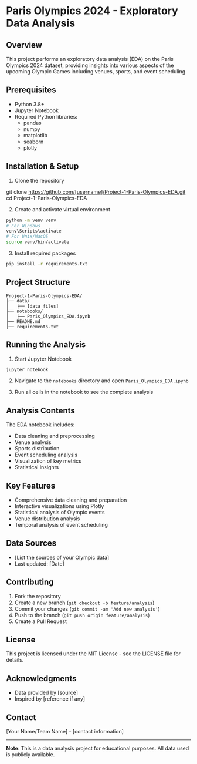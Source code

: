 # Paris Olympics 2024 - Exploratory Data Analysis

## Overview
This project performs an exploratory data analysis (EDA) on the Paris Olympics 2024 dataset, providing insights into various aspects of the upcoming Olympic Games including venues, sports, and event scheduling.

## Prerequisites
- Python 3.8+
- Jupyter Notebook
- Required Python libraries:
  - pandas
  - numpy
  - matplotlib
  - seaborn
  - plotly

## Installation & Setup

1. Clone the repository

git clone https://github.com/[username]/Project-1-Paris-Olympics-EDA.git
cd Project-1-Paris-Olympics-EDA

2. Create and activate virtual environment

```bash
python -m venv venv
# For Windows
venv\Scripts\activate
# For Unix/MacOS
source venv/bin/activate
```

3. Install required packages

```bash
pip install -r requirements.txt
```

## Project Structure

```
Project-1-Paris-Olympics-EDA/
├── data/
│   ├── [data files]
├── notebooks/
│   ├── Paris_Olympics_EDA.ipynb
├── README.md
├── requirements.txt
```

## Running the Analysis

1. Start Jupyter Notebook

```bash
jupyter notebook
```

2. Navigate to the `notebooks` directory and open `Paris_Olympics_EDA.ipynb`

3. Run all cells in the notebook to see the complete analysis

## Analysis Contents

The EDA notebook includes:
- Data cleaning and preprocessing
- Venue analysis
- Sports distribution
- Event scheduling analysis
- Visualization of key metrics
- Statistical insights

## Key Features
- Comprehensive data cleaning and preparation
- Interactive visualizations using Plotly
- Statistical analysis of Olympic events
- Venue distribution analysis
- Temporal analysis of event scheduling

## Data Sources
- [List the sources of your Olympic data]
- Last updated: [Date]

## Contributing
1. Fork the repository
2. Create a new branch (`git checkout -b feature/analysis`)
3. Commit your changes (`git commit -am 'Add new analysis'`)
4. Push to the branch (`git push origin feature/analysis`)
5. Create a Pull Request

## License
This project is licensed under the MIT License - see the LICENSE file for details.

## Acknowledgments
- Data provided by [source]
- Inspired by [reference if any]

## Contact
[Your Name/Team Name] - [contact information]

---
**Note**: This is a data analysis project for educational purposes. All data used is publicly available.
